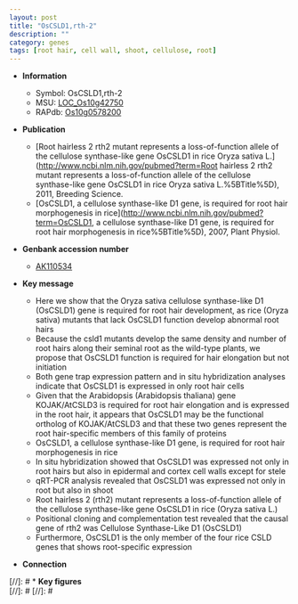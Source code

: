 ```yaml
---
layout: post
title: "OsCSLD1,rth-2"
description: ""
category: genes
tags: [root hair, cell wall, shoot, cellulose, root]
---
```


* **Information**  
    + Symbol: OsCSLD1,rth-2  
    + MSU: [LOC_Os10g42750](http://rice.plantbiology.msu.edu/cgi-bin/ORF_infopage.cgi?orf=LOC_Os10g42750)  
    + RAPdb: [Os10g0578200](http://rapdb.dna.affrc.go.jp/viewer/gbrowse_details/irgsp1?name=Os10g0578200)  

* **Publication**  
    + [Root hairless 2 rth2 mutant represents a loss-of-function allele of the cellulose synthase-like gene OsCSLD1 in rice Oryza sativa L.](http://www.ncbi.nlm.nih.gov/pubmed?term=Root hairless 2 rth2 mutant represents a loss-of-function allele of the cellulose synthase-like gene OsCSLD1 in rice Oryza sativa L.%5BTitle%5D), 2011, Breeding Science.
    + [OsCSLD1, a cellulose synthase-like D1 gene, is required for root hair morphogenesis in rice](http://www.ncbi.nlm.nih.gov/pubmed?term=OsCSLD1, a cellulose synthase-like D1 gene, is required for root hair morphogenesis in rice%5BTitle%5D), 2007, Plant Physiol.

* **Genbank accession number**  
    + [AK110534](http://www.ncbi.nlm.nih.gov/nuccore/AK110534)

* **Key message**  
    + Here we show that the Oryza sativa cellulose synthase-like D1 (OsCSLD1) gene is required for root hair development, as rice (Oryza sativa) mutants that lack OsCSLD1 function develop abnormal root hairs
    + Because the csld1 mutants develop the same density and number of root hairs along their seminal root as the wild-type plants, we propose that OsCSLD1 function is required for hair elongation but not initiation
    + Both gene trap expression pattern and in situ hybridization analyses indicate that OsCSLD1 is expressed in only root hair cells
    + Given that the Arabidopsis (Arabidopsis thaliana) gene KOJAK/AtCSLD3 is required for root hair elongation and is expressed in the root hair, it appears that OsCSLD1 may be the functional ortholog of KOJAK/AtCSLD3 and that these two genes represent the root hair-specific members of this family of proteins
    + OsCSLD1, a cellulose synthase-like D1 gene, is required for root hair morphogenesis in rice
    + In situ hybridization showed that OsCSLD1 was expressed not only in root hairs but also in epidermal and cortex cell walls except for stele
    + qRT-PCR analysis revealed that OsCSLD1 was expressed not only in root but also in shoot
    + Root hairless 2 (rth2) mutant represents a loss-of-function allele of the cellulose synthase-like gene OsCSLD1 in rice (Oryza sativa L.)
    + Positional cloning and complementation test revealed that the causal gene of rth2 was Cellulose Synthase-Like D1 (OsCSLD1)
    + Furthermore, OsCSLD1 is the only member of the four rice CSLD genes that shows root-specific expression

* **Connection**  

[//]: # * **Key figures**  
[//]: # 
[//]: # 
